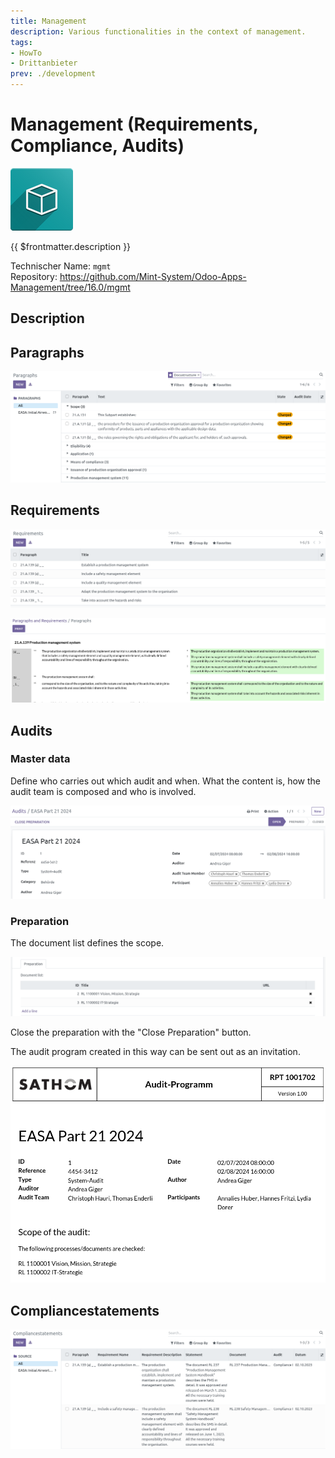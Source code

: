 ```yaml
---
title: Management
description: Various functionalities in the context of management.
tags:
- HowTo
- Drittanbieter
prev: ./development
---
```

# Management (Requirements, Compliance, Audits)
![icon_oms_box](attachments/icon_oms_box.png)

{{ $frontmatter.description }}

Technischer Name: `mgmt`\
Repository: <https://github.com/Mint-System/Odoo-Apps-Management/tree/16.0/mgmt>

## Description

## Paragraphs

![](attachments/management_paragraphs.png)


## Requirements

![](attachments/management_requirements.png)

![](attachments/management_paragraphs_requirements.png)


## Audits

### Master data

Define who carries out which audit and when. What the content is, how the audit team is composed and who is involved.

![](attachments/management_audits_masterdata.png)

### Preparation

The document list defines the scope.

![](attachments/management_audits_preparation.png)

Close the preparation with the "Close Preparation" button.

The audit program created in this way can be sent out as an invitation.

![](attachments/management_audits_report.png)


## Compliancestatements

![](attachments/management_compliancestatements.png)


